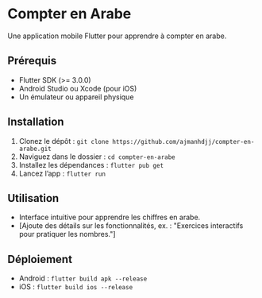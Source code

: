 # Compter en Arabe
Une application mobile Flutter pour apprendre à compter en arabe.

## Prérequis
- Flutter SDK (>= 3.0.0)
- Android Studio ou Xcode (pour iOS)
- Un émulateur ou appareil physique

## Installation
1. Clonez le dépôt : `git clone https://github.com/ajmanhdjj/compter-en-arabe.git`
2. Naviguez dans le dossier : `cd compter-en-arabe`
3. Installez les dépendances : `flutter pub get`
4. Lancez l’app : `flutter run`

## Utilisation
- Interface intuitive pour apprendre les chiffres en arabe.
- [Ajoute des détails sur les fonctionnalités, ex. : "Exercices interactifs pour pratiquer les nombres."]

## Déploiement
- Android : `flutter build apk --release`
- iOS : `flutter build ios --release`
